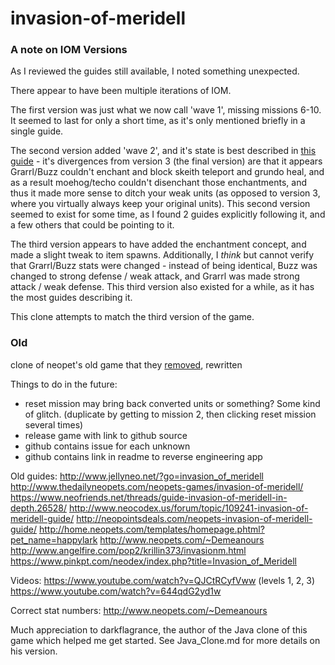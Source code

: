 # invasion-of-meridell

### A note on IOM Versions
As I reviewed the guides still available, I noted something unexpected.

There appear to have been multiple iterations of IOM. 

The first version was just what we now call 'wave 1', missing missions 6-10. It seemed to last for only a short time, as it's only mentioned briefly in a single guide.

The second version added 'wave 2', and it's state is best described in [this guide](http://www.neopets.com/~GoldEyeGriffin) - it's divergences from version 3 (the final version) are that it appears Grarrl/Buzz couldn't enchant and block skeith teleport and grundo heal, and as a result moehog/techo couldn't disenchant those enchantments, and thus it made more sense to ditch your weak units (as opposed to version 3, where you virtually always keep your original units). This second version seemed to exist for some time, as I found 2 guides explicitly following it, and a few others that could be pointing to it.

The third version appears to have added the enchantment concept, and made a slight tweak to item spawns. Additionally, I *think* but cannot verify that Grarrl/Buzz stats were changed - instead of being identical, Buzz was changed to strong defense / weak attack, and Grarrl was made strong attack / weak defense. This third version also existed for a while, as it has the most guides describing it.

This clone attempts to match the third version of the game. 

### Old 


clone of neopet's old game that they [removed](https://clraik.com/forum/showthread.php?30654-Invasion-of-Meridell/page2), rewritten

Things to do in the future:
- reset mission may bring back converted units or something? Some kind of glitch. (duplicate by getting to mission 2, then clicking reset mission several times)
- release game with link to github source
- github contains issue for each unknown
- github contains link in readme to reverse engineering app

Old guides:
http://www.jellyneo.net/?go=invasion_of_meridell
http://www.thedailyneopets.com/neopets-games/invasion-of-meridell/
https://www.neofriends.net/threads/guide-invasion-of-meridell-in-depth.26528/
http://www.neocodex.us/forum/topic/109241-invasion-of-meridell-guide/
http://neopointsdeals.com/neopets-invasion-of-meridell-guide/
http://home.neopets.com/templates/homepage.phtml?pet_name=happylark
http://www.neopets.com/~Demeanours
http://www.angelfire.com/pop2/krillin373/invasionm.html
https://www.pinkpt.com/neodex/index.php?title=Invasion_of_Meridell


Videos:
https://www.youtube.com/watch?v=QJCtRCyfVww (levels 1, 2, 3)
https://www.youtube.com/watch?v=644qdG2yd1w

Correct stat numbers:
http://www.neopets.com/~Demeanours

Much appreciation to darkflagrance, the author of the Java clone of this game which helped me get started. See Java_Clone.md for more details on his version.
